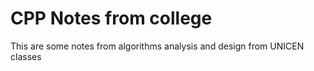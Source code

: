 
# CPP Notes from college

This are some notes from algorithms analysis and design from UNICEN classes

